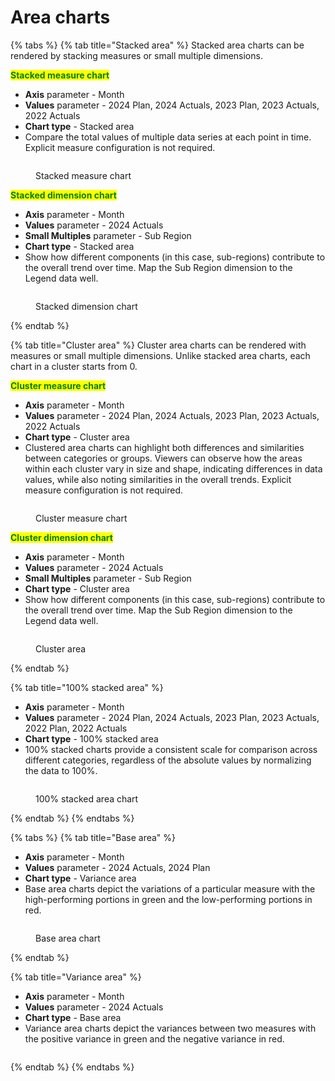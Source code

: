 # Area charts

{% tabs %}
{% tab title="Stacked area" %}
Stacked area charts can be rendered by stacking measures or small multiple dimensions.

<mark style="color:green;">**Stacked measure chart**</mark>

* **Axis** parameter - Month
* **Values** parameter - 2024 Plan, 2024 Actuals, 2023 Plan, 2023 Actuals, 2022 Actuals
* **Chart type** - Stacked area
* Compare the total values of multiple data series at each point in time. Explicit measure configuration is not required.

<figure><img src="../.gitbook/assets/image (658).png" alt=""><figcaption><p>Stacked measure chart</p></figcaption></figure>

<mark style="color:green;">**Stacked dimension chart**</mark>

* **Axis** parameter - Month
* **Values** parameter - 2024 Actuals
* **Small Multiples** parameter - Sub Region
* **Chart type** - Stacked area
* Show how different components (in this case, sub-regions) contribute to the overall trend over time. Map the Sub Region dimension to the Legend data well.

<figure><img src="../.gitbook/assets/image (659).png" alt=""><figcaption><p>Stacked dimension chart</p></figcaption></figure>
{% endtab %}

{% tab title="Cluster area" %}
Cluster area charts can be rendered with measures or small multiple dimensions. Unlike stacked area charts, each chart in a cluster starts from 0.&#x20;

<mark style="color:green;">**Cluster measure chart**</mark>

* **Axis** parameter - Month
* **Values** parameter - 2024 Plan, 2024 Actuals, 2023 Plan, 2023 Actuals, 2022 Actuals
* **Chart type** - Cluster area
* Clustered area charts can highlight both differences and similarities between categories or groups. Viewers can observe how the areas within each cluster vary in size and shape, indicating differences in data values, while also noting similarities in the overall trends. Explicit measure configuration is not required.

<figure><img src="../.gitbook/assets/image (660).png" alt=""><figcaption><p>Cluster measure chart</p></figcaption></figure>

<mark style="color:green;">**Cluster dimension chart**</mark>

* **Axis** parameter - Month
* **Values** parameter - 2024 Actuals
* **Small Multiples** parameter - Sub Region
* **Chart type** - Cluster area
* Show how different components (in this case, sub-regions) contribute to the overall trend over time. Map the Sub Region dimension to the Legend data well.

<figure><img src="../.gitbook/assets/image (661).png" alt=""><figcaption><p>Cluster area</p></figcaption></figure>
{% endtab %}

{% tab title="100% stacked area" %}
* **Axis** parameter - Month
* **Values** parameter - 2024 Plan, 2024 Actuals, 2023 Plan, 2023 Actuals, 2022 Plan, 2022 Actuals
* **Chart type** - 100% stacked area
* 100% stacked charts provide a consistent scale for comparison across different categories, regardless of the absolute values by normalizing the data to 100%.

<figure><img src="../.gitbook/assets/image (504).png" alt=""><figcaption><p>100% stacked area chart</p></figcaption></figure>
{% endtab %}
{% endtabs %}



{% tabs %}
{% tab title="Base area" %}
* **Axis** parameter - Month
* **Values** parameter - 2024 Actuals, 2024 Plan
* **Chart type** - Variance area
* Base area charts depict the variations of a particular measure with the high-performing portions in green and the low-performing portions in red.&#x20;

<figure><img src="../.gitbook/assets/image (1592).png" alt=""><figcaption><p>Base area chart</p></figcaption></figure>
{% endtab %}

{% tab title="Variance area" %}
* **Axis** parameter - Month
* **Values** parameter - 2024 Actuals
* **Chart type** - Base area
* Variance area charts depict the variances between two measures with the positive variance in green and the negative variance in red.&#x20;

<figure><img src="../.gitbook/assets/image (1593).png" alt=""><figcaption></figcaption></figure>
{% endtab %}
{% endtabs %}
